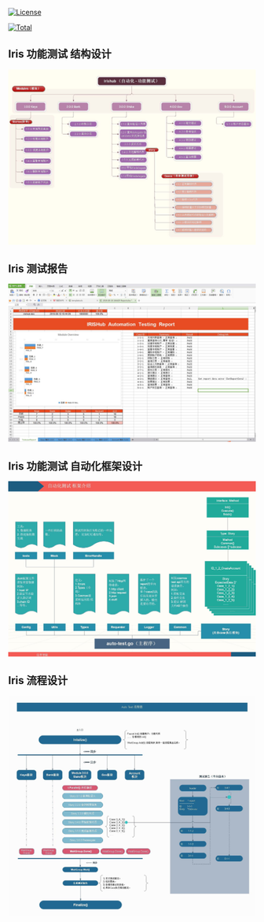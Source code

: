 [![License](https://img.shields.io/github/license/irisnet/irishub.svg)](https://github.com/irisnet/irishub/blob/master/LICENSE)

[![Total](https://tokei.rs/github/irisnet/irishub)](https://github.com/irisnet/irishub/blob/master/LICENSE)

## Iris 功能测试 结构设计 ##
![](images/1_%E6%B5%8B%E8%AF%95%E7%94%A8%E4%BE%8B%E6%A1%86%E6%9E%B6.jpg)
## Iris 测试报告 ##
![](images/2_%E8%AF%A6%E7%BB%86%E6%B5%8B%E8%AF%95%E6%8A%A5%E5%91%8A.jpg)
## Iris 功能测试 自动化框架设计 ##
![](images/3_%E7%A8%8B%E5%BA%8F%E6%A1%86%E6%9E%B6%E8%AE%BE%E8%AE%A1.jpg)
## Iris 流程设计 ##
![](images/4_%E6%B5%8B%E8%AF%95%E6%B5%81%E7%A8%8B%E5%9B%BE.jpg)

